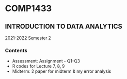 # COMP1433
## INTRODUCTION TO DATA ANALYTICS
2021-2022 Semester 2
### Contents
- Assessment: Assignment - Q1-Q3
- R codes for Lecture 7, 8, 9
- Midterm: 2 paper for midterm & my error analysis
